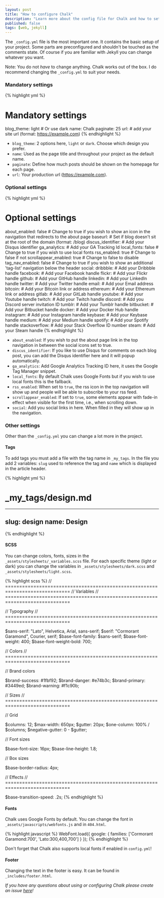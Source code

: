 ```yaml
---
layout: post
title: "How to configure Chalk"
description: "Learn more about the config file for Chalk and how to set it up properly."
published: false
tags: [web, jekyll]
---
```


The `_config.yml` file is the most important one. It contains the basic setup of your project.
Some parts are preconfigured and shouldn't be touched as the comments state.
Of course if you are familiar with Jekyll you can change whatever you want.

Note: You do not _have_ to change anything. Chalk works out of the box. I do recommend changing the `_config.yml` to suit your needs.

### Mandatory settings

{% highlight yml %}
# Mandatory settings

blog_theme: light # Or use dark
name: Chalk
paginate: 25
url: # add your site url (format: https://example.com)
{% endhighlight %}

* `blog_theme`: 2 options here, `light` or `dark`. Choose which design you prefer.
* `name`: Used as the page title and throughout your project as the default name.
* `paginate`: Define how much posts should be shown on the homepage for each page.
* `url`: Your production url (https://example.com).

### Optional settings

{% highlight yml %}
# Optional settings

about_enabled: false # Change to true if you wish to show an icon in the navigation that redirects to the about page
baseurl: # Set if blog doesn't sit at the root of the domain (format: /blog)
discus_identifier: # Add your Disqus identifier
ga_analytics: # Add your GA Tracking Id
local_fonts: false # Change to true if you wish to use local fonts
rss_enabled: true # Change to false if not
scrollappear_enabled: true # Change to false to disable
tag_nav_enabled: false # Change to true if you wish to show an additional 'tag-list' navigation below the header
social:
  dribbble: # Add your Dribbble handle
  facebook: # Add your Facebook handle
  flickr: # Add your Flickr handle
  github: # Add your GitHub handle
  linkedin: # Add your LinkedIn handle
  twitter: # Add your Twitter handle
  email: # Add your Email address
  bitcoin: # Add your Bitcoin link or address
  ethereum: # Add your Ethereum link or address
  gitlab: # Add your GitLab handle
  youtube: # Add your Youtube handle
  twitch: # Add your Twitch handle
  discord: # Add you Discord server invitation ID
  tumblr: # Add your Tumblr handle
  bitbucket: # Add your Bitbucket handle
  docker: # Add your Docker Hub handle
  instagram: # Add your Instagram handle
  keybase: # Add your Keybase handle
  medium: # Add your Medium handle
  spotify: # Add your Spotify handle
  stackoverflow: # Add your Stack Overflow ID number
  steam: # Add your Steam handle
{% endhighlight %}

* `about_enabled`: If you wish to put the about page link in the top navigation in between the social icons set to true.
* `discus_identifier`: If you like to use Disqus for comments on each blog post, you can add the Disqus identifier here and it will popup automatically.
* `ga_analytics`: Add Google Analytics Tracking ID here, it uses the Google Tag Manager snippet.
* `local_fonts`: By default Chalk uses Google Fonts but if you wish to use local fonts this is the fallback.
* `rss_enabled`: When set to `true`, the rss icon in the top navigation will show up and people will be able to subscribe to your rss feed.
* `scrollappear_enabled`: If set to `true`, some elements appear with fade-in effect when visible for the first time, i.e., when scrolling down.
* `social`: Add you social links in here. When filled in they will show up in the navigation.

### Other settings

Other than the `_config.yml` you can change a lot more in the project.

#### Tags

To add tags you must add a file with the tag name in `_my_tags`.
In the file you add 2 variables: `slug` used to reference the tag and `name` which is displayed in the article header.

{% highlight yml %}
# _my_tags/design.md
---
slug: design
name: Design
---
{% endhighlight %}

#### SCSS

You can change colors, fonts, sizes in the `_assets/stylesheets/_variables.scss` file.
For each specific theme (light or dark) you can change the variables in `_assets/stylesheets/dark.scss` and `_assets/stylesheets/light.scss`.

{% highlight scss %}
// =============================================================================
// Variables
// =============================================================================

// Typography
// =============================================================================

$sans-serif: "Lato", Helvetica, Arial, sans-serif;
$serif: "Cormorant Garamond", Courier, serif;
$base-font-family: $sans-serif;
$base-font-weight: 400;
$base-font-weight-bold: 700;

// Colors
// =============================================================================

// Brand colors

$brand-success: #1fbf92;
$brand-danger: #e74b3c;
$brand-primary: #3449ed;
$brand-warning: #f1c90b;

// Sizes
// =============================================================================

// Grid

$columns: 12;
$max-width: 650px;
$gutter: 20px;
$one-column: 100% / $columns;
$negative-gutter: 0 - $gutter;

// Font sizes

$base-font-size: 16px;
$base-line-height: 1.8;

// Box sizes

$base-border-radius: 4px;

// Effects
// =============================================================================

$base-transition-speed: .2s;
{% endhighlight %}

#### Fonts

Chalk uses Google Fonts by default. You can change the font in `_assets/javascripts/webfonts.js` and in `404.html`.

{% highlight javascript %}
WebFont.load({
  google: {
    families: ['Cormorant Garamond:700', 'Lato:300,400,700']
  }
});
{% endhighlight %}

Don't forget that Chalk also supports local fonts if enabled in `config.yml`!

#### Footer

Changing the text in the footer is easy. It can be found in `_includes/footer.html`.

_If you have any questions about using or configuring Chalk please create an issue <a href="" title="here" rel="noreferrer noopener" target="_blank">here</a>!_
